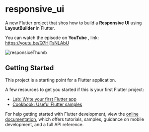 # responsive_ui

A new Flutter project that shos how to build a **Responsive UI** using **LayoutBuilder** in Flutter.

You can watch the episode on **YouTube** , link: https://youtu.be/Q7HjTsNLAbU

![responsiceThumb](https://user-images.githubusercontent.com/36349126/207666386-62ad8bc4-12e2-4ed1-949c-5b124aae43ba.png)

## Getting Started



This project is a starting point for a Flutter application.

A few resources to get you started if this is your first Flutter project:

- [Lab: Write your first Flutter app](https://docs.flutter.dev/get-started/codelab)
- [Cookbook: Useful Flutter samples](https://docs.flutter.dev/cookbook)

For help getting started with Flutter development, view the
[online documentation](https://docs.flutter.dev/), which offers tutorials,
samples, guidance on mobile development, and a full API reference.
